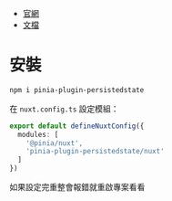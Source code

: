 
- [官網](https://nuxt.com/modules/pinia-plugin-persistedstate)
- [文檔](https://prazdevs.github.io/pinia-plugin-persistedstate/zh/frameworks/nuxt.html)

# 安裝

```bash
npm i pinia-plugin-persistedstate
```

在 `nuxt.config.ts` 設定模組：

```ts
export default defineNuxtConfig({
  modules: [
    '@pinia/nuxt',
    'pinia-plugin-persistedstate/nuxt' 
  ]
})
```

如果設定完重整會報錯就重啟專案看看